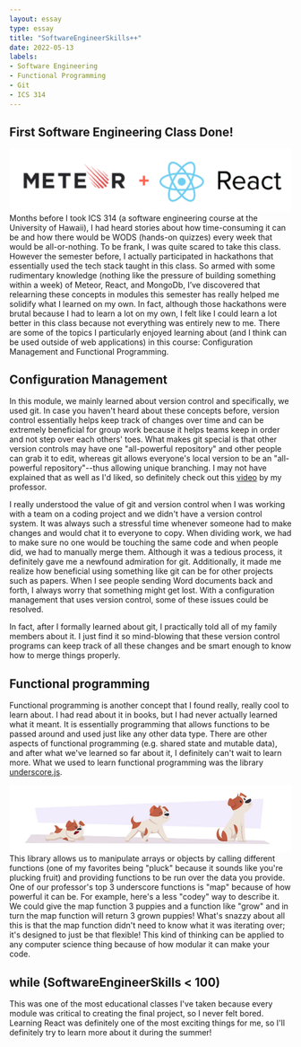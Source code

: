 ```yaml
---
layout: essay
type: essay
title: "SoftwareEngineerSkills++"
date: 2022-05-13
labels:
- Software Engineering
- Functional Programming
- Git
- ICS 314
---
```

## First Software Engineering Class Done!

<img class="ui medium left floated rounded image" src="../images/ICS314MeteorReact.png">
Months before I took ICS 314 (a software engineering course at the University of Hawaii), I had heard stories about how time-consuming it can be and how there would be WODS (hands-on quizzes) every week that would be all-or-nothing. To be frank, I was quite scared to take this class. However the semester before, I actually participated in hackathons that essentially used the tech stack taught in this class. So armed with some rudimentary knowledge (nothing like the pressure of building something within a week) of Meteor, React, and MongoDb, I’ve discovered that relearning these concepts in modules this semester has really helped me solidify what I learned on my own. In fact, although those hackathons were brutal because I had to learn a lot on my own, I felt like I could learn a lot better in this class because not everything was entirely new to me. There are some of the topics I particularly enjoyed learning about (and I think can be used outside of web applications) in this course: Configuration Management and Functional Programming.

## Configuration Management
In this module, we mainly learned about version control and specifically, we used git. In case you haven't heard about these concepts before, version control essentially helps keep track of changes over time and can be extremely beneficial for group work because it helps teams keep in order and not step over each others' toes. What makes git special is that other version controls may have one "all-powerful repository" and other people can grab it to edit, whereas git allows everyone's local version to be an "all-powerful repository"--thus allowing unique branching. I may not have explained that as well as I'd liked, so definitely check out this [video](https://www.youtube.com/watch?v=Xvx753zTZHE&feature=emb_title) by my professor.

I really understood the value of git and version control when I was working with a team on a coding project and we didn't have a version control system. It was always such a stressful time whenever someone had to make changes and would chat it to everyone to copy. When dividing work, we had to make sure no one would be touching the same code and when people did, we had to manually merge them. Although it was a tedious process, it definitely gave me a newfound admiration for git. Additionally, it made me realize how beneficial using something like git can be for other projects such as papers. When I see people sending Word documents back and forth, I always worry that something might get lost. With a configuration management that uses version control, some of these issues could be resolved.

In fact, after I formally learned about git, I practically told all of my family members about it. I just find it so mind-blowing that these version control programs can keep track of all these changes and be smart enough to know how to merge things properly.

## Functional programming
Functional programming is another concept that I found really, really cool to learn about. I had read about it in books, but I had never actually learned what it meant. It is essentially programming that allows functions to be passed around and used just like any other data type. There are other aspects of functional programming (e.g. shared state and mutable data), and after what we've learned so far about it, I definitely can't wait to learn more. What we used to learn functional programming was the library [underscore.js](http://underscorejs.org/).

<img class="ui medium right floated rounded image" src="../images/ICS314DogGrowing.jpeg">
This library allows us to manipulate arrays or objects by calling different functions (one of my favorites being "pluck" because it sounds like you're plucking fruit) and providing functions to be run over the data you provide. One of our professor's top 3 underscore functions is "map" because of how powerful it can be. For example, here's a less "codey" way to describe it. We could give the map function 3 puppies and a function like "grow" and in turn the map function will return 3 grown puppies! What's snazzy about all this is that the map function didn't need to know what it was iterating over; it's designed to just be that flexible! This kind of thinking can be applied to any computer science thing because of how modular it can make your code. 

## while (SoftwareEngineerSkills < 100)
This was one of the most educational classes I've taken because every module was critical to creating the final project, so I never felt bored. Learning React was definitely one of the most exciting things for me, so I'll definitely try to learn more about it during the summer!

